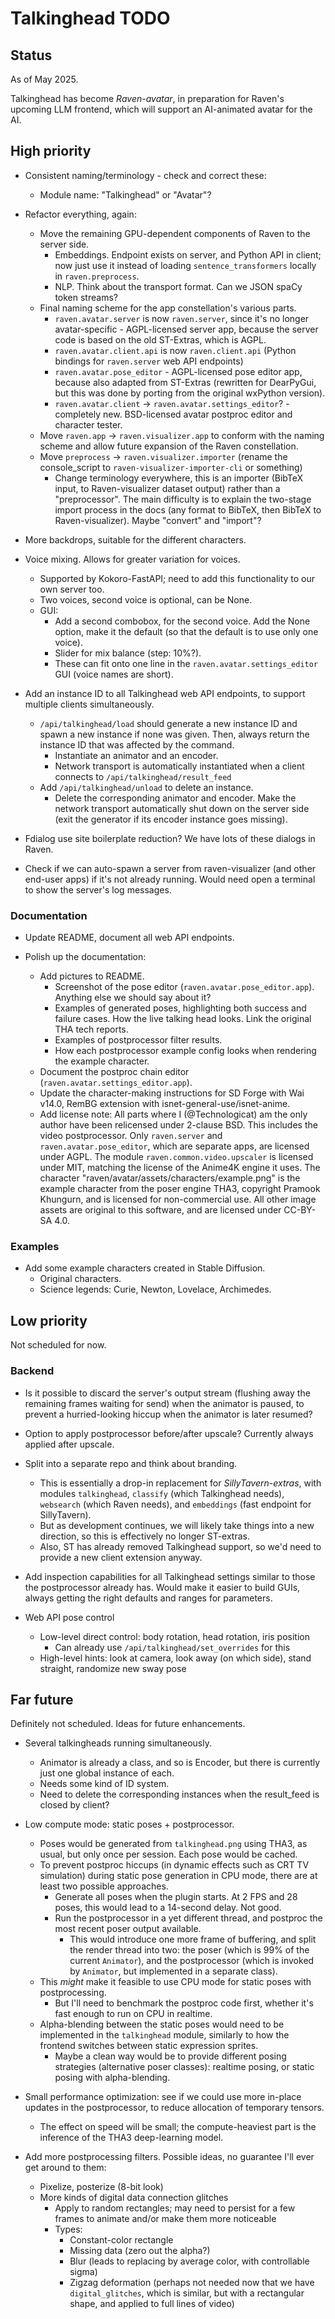 # Talkinghead TODO

## Status

As of May 2025.

Talkinghead has become *Raven-avatar*, in preparation for Raven's upcoming LLM frontend, which will support an AI-animated avatar for the AI.


## High priority

- Consistent naming/terminology - check and correct these:
  - Module name: "Talkinghead" or "Avatar"?

- Refactor everything, again:
  - Move the remaining GPU-dependent components of Raven to the server side.
    - Embeddings. Endpoint exists on server, and Python API in client; now just use it instead of loading `sentence_transformers` locally in `raven.preprocess`.
    - NLP. Think about the transport format. Can we JSON spaCy token streams?
  - Final naming scheme for the app constellation's various parts.
    - `raven.avatar.server` is now `raven.server`, since it's no longer avatar-specific - AGPL-licensed server app, because the server code is based on the old ST-Extras, which is AGPL.
    - `raven.avatar.client.api` is now `raven.client.api` (Python bindings for `raven.server` web API endpoints)
    - `raven.avatar.pose_editor` - AGPL-licensed pose editor app, because also adapted from ST-Extras (rewritten for DearPyGui, but this was done by porting from the original wxPython version).
    - `raven.avatar.client` -> `raven.avatar.settings_editor`? - completely new. BSD-licensed avatar postproc editor and character tester.
  - Move `raven.app` -> `raven.visualizer.app` to conform with the naming scheme and allow future expansion of the Raven constellation.
  - Move `preprocess` -> `raven.visualizer.importer` (rename the console_script to `raven-visualizer-importer-cli` or something)
    - Change terminology everywhere, this is an importer (BibTeX input, to Raven-visualizer dataset output) rather than a "preprocessor".
      The main difficulty is to explain the two-stage import process in the docs (any format to BibTeX, then BibTeX to Raven-visualizer). Maybe "convert" and "import"?

- More backdrops, suitable for the different characters.

- Voice mixing. Allows for greater variation for voices.
  - Supported by Kokoro-FastAPI; need to add this functionality to our own server too.
  - Two voices, second voice is optional, can be None.
  - GUI:
    - Add a second combobox, for the second voice. Add the None option, make it the default (so that the default is to use only one voice).
    - Slider for mix balance (step: 10%?).
    - These can fit onto one line in the `raven.avatar.settings_editor` GUI (voice names are short).

- Add an instance ID to all Talkinghead web API endpoints, to support multiple clients simultaneously.
  - `/api/talkinghead/load` should generate a new instance ID and spawn a new instance if none was given. Then, always return the instance ID that was affected by the command.
    - Instantiate an animator and an encoder.
    - Network transport is automatically instantiated when a client connects to `/api/talkinghead/result_feed`
  - Add `/api/talkinghead/unload` to delete an instance.
    - Delete the corresponding animator and encoder. Make the network transport automatically shut down on the server side (exit the generator if its encoder instance goes missing).

- Fdialog use site boilerplate reduction? We have lots of these dialogs in Raven.

- Check if we can auto-spawn a server from raven-visualizer (and other end-user apps) if it's not already running. Would need open a terminal to show the server's log messages.


### Documentation

- Update README, document all web API endpoints.

- Polish up the documentation:
  - Add pictures to README.
    - Screenshot of the pose editor (`raven.avatar.pose_editor.app`). Anything else we should say about it?
    - Examples of generated poses, highlighting both success and failure cases. How the live talking head looks. Link the original THA tech reports.
    - Examples of postprocessor filter results.
    - How each postprocessor example config looks when rendering the example character.
  - Document the postproc chain editor (`raven.avatar.settings_editor.app`).
  - Update the character-making instructions for SD Forge with Wai v14.0, RemBG extension with isnet-general-use/isnet-anime.
  - Add license note:
      All parts where I (@Technologicat) am the only author have been relicensed under 2-clause BSD. This includes the video postprocessor.
      Only `raven.server` and `raven.avatar.pose_editor`, which are separate apps, are licensed under AGPL.
      The module `raven.common.video.upscaler` is licensed under MIT, matching the license of the Anime4K engine it uses.
      The character "raven/avatar/assets/characters/example.png" is the example character from the poser engine THA3, copyright Pramook Khungurn, and is licensed for non-commercial use.
      All other image assets are original to this software, and are licensed under CC-BY-SA 4.0.

### Examples

- Add some example characters created in Stable Diffusion.
  - Original characters.
  - Science legends: Curie, Newton, Lovelace, Archimedes.


## Low priority

Not scheduled for now.

### Backend

- Is it possible to discard the server's output stream (flushing away the remaining frames waiting for send) when the animator is paused, to prevent a hurried-looking hiccup when the animator is later resumed?

- Option to apply postprocessor before/after upscale? Currently always applied after upscale.

- Split into a separate repo and think about branding.
  - This is essentially a drop-in replacement for *SillyTavern-extras*, with modules `talkinghead`, `classify` (which Talkinghead needs), `websearch` (which Raven needs), and `embeddings` (fast endpoint for SillyTavern).
  - But as development continues, we will likely take things into a new direction, so this is effectively no longer ST-extras.
  - Also, ST has already removed Talkinghead support, so we'd need to provide a new client extension anyway.

- Add inspection capabilities for all Talkinghead settings similar to those the postprocessor already has. Would make it easier to build GUIs, always getting the right defaults and ranges for parameters.

- Web API pose control
  - Low-level direct control: body rotation, head rotation, iris position
    - Can already use `/api/talkinghead/set_overrides` for this
  - High-level hints: look at camera, look away (on which side), stand straight, randomize new sway pose


## Far future

Definitely not scheduled. Ideas for future enhancements.

- Several talkingheads running simultaneously.
  - Animator is already a class, and so is Encoder, but there is currently just one global instance of each.
  - Needs some kind of ID system.
  - Need to delete the corresponding instances when the result_feed is closed by client?

- Low compute mode: static poses + postprocessor.
  - Poses would be generated from `talkinghead.png` using THA3, as usual, but only once per session. Each pose would be cached.
  - To prevent postproc hiccups (in dynamic effects such as CRT TV simulation) during static pose generation in CPU mode, there are at least two possible approaches.
    - Generate all poses when the plugin starts. At 2 FPS and 28 poses, this would lead to a 14-second delay. Not good.
    - Run the postprocessor in a yet different thread, and postproc the most recent poser output available.
      - This would introduce one more frame of buffering, and split the render thread into two: the poser (which is 99% of the current `Animator`),
        and the postprocessor (which is invoked by `Animator`, but implemented in a separate class).
  - This *might* make it feasible to use CPU mode for static poses with postprocessing.
    - But I'll need to benchmark the postproc code first, whether it's fast enough to run on CPU in realtime.
  - Alpha-blending between the static poses would need to be implemented in the `talkinghead` module, similarly to how the frontend switches between static expression sprites.
    - Maybe a clean way would be to provide different posing strategies (alternative poser classes): realtime posing, or static posing with alpha-blending.

- Small performance optimization: see if we could use more in-place updates in the postprocessor, to reduce allocation of temporary tensors.
  - The effect on speed will be small; the compute-heaviest part is the inference of the THA3 deep-learning model.

- Add more postprocessing filters. Possible ideas, no guarantee I'll ever get around to them:
  - Pixelize, posterize (8-bit look)
  - More kinds of digital data connection glitches
    - Apply to random rectangles; may need to persist for a few frames to animate and/or make them more noticeable
    - Types:
      - Constant-color rectangle
      - Missing data (zero out the alpha?)
      - Blur (leads to replacing by average color, with controllable sigma)
      - Zigzag deformation (perhaps not needed now that we have `digital_glitches`, which is similar, but with a rectangular shape, and applied to full lines of video)
